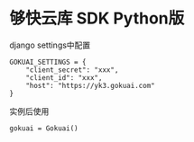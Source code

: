# 够快云库 SDK Python版


django settings中配置

```
GOKUAI_SETTINGS = {
    "client_secret": "xxx",
    "client_id": "xxx",
    "host": "https://yk3.gokuai.com"
}
```

实例后使用
```
gokuai = Gokuai()
```
